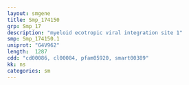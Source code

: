 ```yaml
---
layout: smgene
title: Smp_174150
grp: Smp_17
description: "myeloid ecotropic viral integration site 1"
smp: Smp_174150.1
uniprot: "G4V962"
length:  1287
cdd: "cd00086, cl00084, pfam05920, smart00389"
kk: ns
categories: sm
---
```

